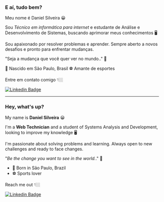 ### E aí, tudo bem?
Meu nome é Daniel Silveira 😀

Sou *Técnico em informática para internet* e estudante de Análise e Desenvolvimento de Sistemas, buscando aprimorar meus conhecimentos 🖥️

Sou apaixonado por resolver problemas e aprender. Sempre aberto a novos desafios e pronto para enfrentar mudanças.

"Seja a mudança que você quer ver no mundo.." 🧠

📍 Nascido em São Paulo, Brasil
⚽ Amante de esportes

Entre em contato comigo 👇🏼

[![Linkedin Badge](https://img.shields.io/badge/-LinkedIn-blue?style=flat-square&logo=Linkedin&logoColor=white&link=https://www.linkedin.com/in/dansilver07/)](https://www.linkedin.com/in/dansilver07/)
***
### Hey, what's up?

My name is **Daniel Silveira** 😀

I'm a **Web Technician** and a student of Systems Analysis and Development, looking to improve my knowledge 🖥️

I'm passionate about solving problems and learning. Always open to new challenges and ready to face changes.

"_Be the change you want to see in the world._." 🧠

 - 📍 Born in São Paulo, Brazil 
 - ⚽ Sports lover

Reach me out 👇🏼

[![Linkedin Badge](https://img.shields.io/badge/-LinkedIn-blue?style=flat-square&logo=Linkedin&logoColor=white&link=https://www.linkedin.com/in/dansilver07/)](https://www.linkedin.com/in/dansilver07/)
